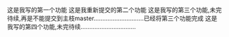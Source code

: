 这是我写的第一个功能
这是我重新提交的第二个功能
这是我写的第三个功能,未完待续,再是不能提交到主枝master.............................已经将第三个功能完成
这是我写的第四个功能,未完待续................................